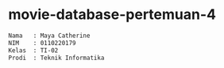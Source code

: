 # movie-database-pertemuan-4

```bash
Nama   : Maya Catherine
NIM    : 0110220179
Kelas  : TI-02
Prodi  : Teknik Informatika
```
